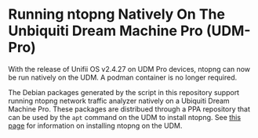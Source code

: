 # Running ntopng Natively On The Unbiquiti Dream Machine Pro (UDM-Pro)

With the release of Unifii OS v2.4.27 on UDM Pro devices, ntopng can now be run natively on the UDM.  A podman container is no longer required.

The Debian packages generated by the script in this repository support running ntopng network traffic analyzer natively on a Ubiquiti Dream Machine Pro.  These packages are distribued through a PPA repository that can be used by the `apt` command on the UDM to install ntopng.  See [this page](https://dlk3.github.io/udm-hacks-repo/README.ntopng.html) for information on installing ntopng on the UDM.
